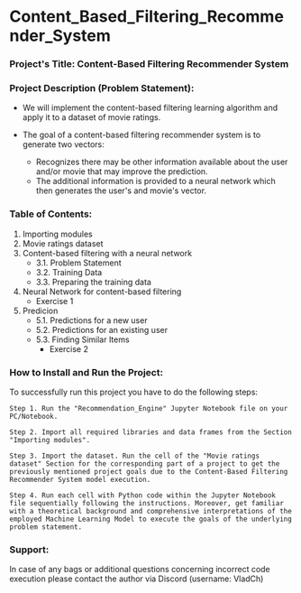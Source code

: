 # Content_Based_Filtering_Recommender_System

### Project's Title: Content-Based Filtering Recommender System


### Project Description (Problem Statement): 
- We will implement the content-based filtering learning algorithm and apply it to a dataset of movie ratings.

- The goal of a content-based filtering recommender system is to generate two vectors:
    * Recognizes there may be other information available about the user and/or movie that may improve the prediction. 
    * The additional information is provided to a neural network which then generates the user's and movie's vector.


### Table of Contents:
1. Importing modules
2. Movie ratings dataset
3. Content-based filtering with a neural network
   * 3.1. Problem Statement
   * 3.2. Training Data
   * 3.3. Preparing the training data
4. Neural Network for content-based filtering
      * Exercise 1
5. Predicion
   * 5.1. Predictions for a new user
   * 5.2. Predictions for an existing user
   * 5.3. Finding Similar Items
      * Exercise 2

### How to Install and Run the Project:

To successfully run this project you have to do the following steps:

	Step 1. Run the "Recommendation_Engine" Jupyter Notebook file on your PC/Notebook.

	Step 2. Import all required libraries and data frames from the Section "Importing modules".

	Step 3. Import the dataset. Run the cell of the "Movie ratings dataset" Section for the corresponding part of a project to get the previously mentioned project goals due to the Content-Based Filtering Recommender System model execution.

	Step 4. Run each cell with Python code within the Jupyter Notebook file sequentially following the instructions. Moreover, get familiar with a theoretical background and comprehensive interpretations of the employed Machine Learning Model to execute the goals of the underlying problem statement.


### Support:

In case of any bags or additional questions concerning incorrect code execution please contact the author via Discord (username: VladCh)
